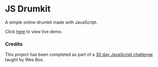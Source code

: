 # JS Drumkit

A simple online drumkit made with JavaScript.

Click [here](https://kimpea.github.io/js-drumkit/) to view live demo.

### Credits

This project has been completed as part of a [30 day JavaScript challenge](https://javascript30.com/) taught by Wes Bos. 